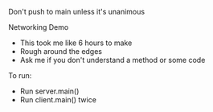 Don't push to main unless it's unanimous

Networking Demo
- This took me like 6 hours to make
- Rough around the edges
- Ask me if you don't understand a method or some code

To run:
- Run server.main()
- Run client.main() twice

